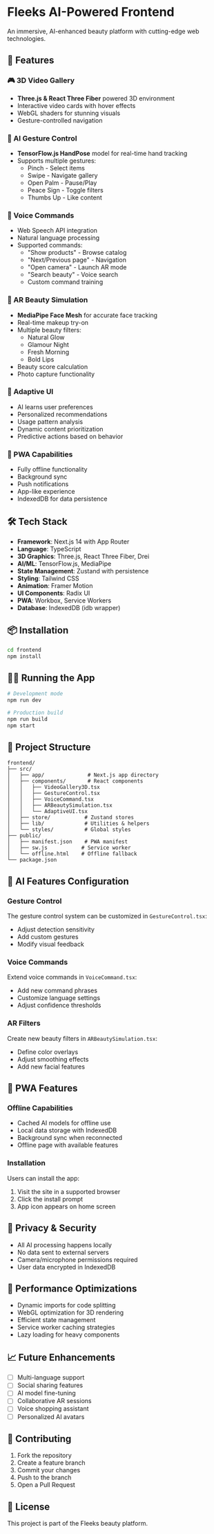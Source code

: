 # Fleeks AI-Powered Frontend

An immersive, AI-enhanced beauty platform with cutting-edge web technologies.

## 🚀 Features

### 🎮 3D Video Gallery
- **Three.js & React Three Fiber** powered 3D environment
- Interactive video cards with hover effects
- WebGL shaders for stunning visuals
- Gesture-controlled navigation

### 🤚 AI Gesture Control
- **TensorFlow.js HandPose** model for real-time hand tracking
- Supports multiple gestures:
  - Pinch - Select items
  - Swipe - Navigate gallery
  - Open Palm - Pause/Play
  - Peace Sign - Toggle filters
  - Thumbs Up - Like content

### 🎤 Voice Commands
- Web Speech API integration
- Natural language processing
- Supported commands:
  - "Show products" - Browse catalog
  - "Next/Previous page" - Navigation
  - "Open camera" - Launch AR mode
  - "Search beauty" - Voice search
  - Custom command training

### 📸 AR Beauty Simulation
- **MediaPipe Face Mesh** for accurate face tracking
- Real-time makeup try-on
- Multiple beauty filters:
  - Natural Glow
  - Glamour Night
  - Fresh Morning
  - Bold Lips
- Beauty score calculation
- Photo capture functionality

### 🧠 Adaptive UI
- AI learns user preferences
- Personalized recommendations
- Usage pattern analysis
- Dynamic content prioritization
- Predictive actions based on behavior

### 📱 PWA Capabilities
- Fully offline functionality
- Background sync
- Push notifications
- App-like experience
- IndexedDB for data persistence

## 🛠️ Tech Stack

- **Framework**: Next.js 14 with App Router
- **Language**: TypeScript
- **3D Graphics**: Three.js, React Three Fiber, Drei
- **AI/ML**: TensorFlow.js, MediaPipe
- **State Management**: Zustand with persistence
- **Styling**: Tailwind CSS
- **Animation**: Framer Motion
- **UI Components**: Radix UI
- **PWA**: Workbox, Service Workers
- **Database**: IndexedDB (idb wrapper)

## 📦 Installation

```bash
cd frontend
npm install
```

## 🏃‍♂️ Running the App

```bash
# Development mode
npm run dev

# Production build
npm run build
npm start
```

## 🎨 Project Structure

```
frontend/
├── src/
│   ├── app/              # Next.js app directory
│   ├── components/       # React components
│   │   ├── VideoGallery3D.tsx
│   │   ├── GestureControl.tsx
│   │   ├── VoiceCommand.tsx
│   │   ├── ARBeautySimulation.tsx
│   │   └── AdaptiveUI.tsx
│   ├── store/           # Zustand stores
│   ├── lib/             # Utilities & helpers
│   └── styles/          # Global styles
├── public/
│   ├── manifest.json    # PWA manifest
│   ├── sw.js           # Service worker
│   └── offline.html    # Offline fallback
└── package.json
```

## 🤖 AI Features Configuration

### Gesture Control
The gesture control system can be customized in `GestureControl.tsx`:
- Adjust detection sensitivity
- Add custom gestures
- Modify visual feedback

### Voice Commands
Extend voice commands in `VoiceCommand.tsx`:
- Add new command phrases
- Customize language settings
- Adjust confidence thresholds

### AR Filters
Create new beauty filters in `ARBeautySimulation.tsx`:
- Define color overlays
- Adjust smoothing effects
- Add new facial features

## 📱 PWA Features

### Offline Capabilities
- Cached AI models for offline use
- Local data storage with IndexedDB
- Background sync when reconnected
- Offline page with available features

### Installation
Users can install the app:
1. Visit the site in a supported browser
2. Click the install prompt
3. App icon appears on home screen

## 🔐 Privacy & Security

- All AI processing happens locally
- No data sent to external servers
- Camera/microphone permissions required
- User data encrypted in IndexedDB

## 🚀 Performance Optimizations

- Dynamic imports for code splitting
- WebGL optimization for 3D rendering
- Efficient state management
- Service worker caching strategies
- Lazy loading for heavy components

## 📈 Future Enhancements

- [ ] Multi-language support
- [ ] Social sharing features
- [ ] AI model fine-tuning
- [ ] Collaborative AR sessions
- [ ] Voice shopping assistant
- [ ] Personalized AI avatars

## 🤝 Contributing

1. Fork the repository
2. Create a feature branch
3. Commit your changes
4. Push to the branch
5. Open a Pull Request

## 📄 License

This project is part of the Fleeks beauty platform.